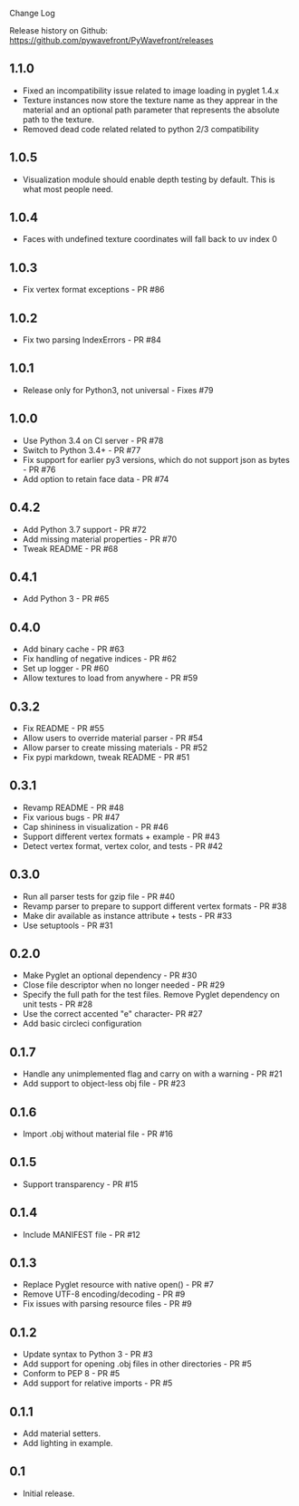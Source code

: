 Change Log

Release history on Github: https://github.com/pywavefront/PyWavefront/releases

## 1.1.0

* Fixed an incompatibility issue related to image loading in pyglet 1.4.x
* Texture instances now store the texture name as they apprear in the material
  and an optional path parameter that represents the absolute path to the
  texture.
* Removed dead code related related to python 2/3 compatibility

## 1.0.5

* Visualization module should enable depth testing by default.
  This is what most people need.

## 1.0.4

* Faces with undefined texture coordinates will
  fall back to uv index 0

## 1.0.3

* Fix vertex format exceptions - PR #86

## 1.0.2

* Fix two parsing IndexErrors - PR #84

## 1.0.1

* Release only for Python3, not universal - Fixes #79

## 1.0.0

* Use Python 3.4 on CI server - PR #78
* Switch to Python 3.4+ - PR #77
* Fix support for earlier py3 versions, which do not support json as bytes - PR #76
* Add option to retain face data - PR #74

## 0.4.2

* Add Python 3.7 support - PR #72
* Add missing material properties - PR #70
* Tweak README - PR #68

## 0.4.1

* Add Python 3 - PR #65

## 0.4.0
* Add binary cache - PR #63
* Fix handling of negative indices - PR #62
* Set up logger - PR #60
* Allow textures to load from anywhere - PR #59

## 0.3.2

* Fix README - PR #55
* Allow users to override material parser - PR #54
* Allow parser to create missing materials - PR #52
* Fix pypi markdown, tweak README - PR #51

## 0.3.1

* Revamp README - PR #48
* Fix various bugs - PR #47
* Cap shininess in visualization - PR #46
* Support different vertex formats + example - PR #43
* Detect vertex format, vertex color, and tests - PR #42

## 0.3.0

* Run all parser tests for gzip file - PR #40
* Revamp parser to prepare to support different vertex formats - PR #38
* Make dir available as instance attribute + tests - PR #33
* Use setuptools - PR #31

## 0.2.0

* Make Pyglet an optional dependency - PR #30
* Close file descriptor when no longer needed - PR #29
* Specify the full path for the test files. Remove Pyglet dependency on unit tests - PR #28
* Use the correct accented "e" character- PR #27
* Add basic circleci configuration

## 0.1.7

* Handle any unimplemented flag and carry on with a warning - PR #21
* Add support to object-less obj file - PR #23

## 0.1.6

* Import .obj without material file - PR #16

## 0.1.5

* Support transparency - PR #15

## 0.1.4

* Include MANIFEST file - PR #12

## 0.1.3

* Replace Pyglet resource with native open() - PR #7
* Remove UTF-8 encoding/decoding - PR #9
* Fix issues with parsing resource files - PR #9

## 0.1.2

* Update syntax to Python 3 - PR #3
* Add support for opening .obj files in other directories - PR #5
* Conform to PEP 8 - PR #5
* Add support for relative imports - PR #5

## 0.1.1

* Add material setters.
* Add lighting in example.

## 0.1

* Initial release.
